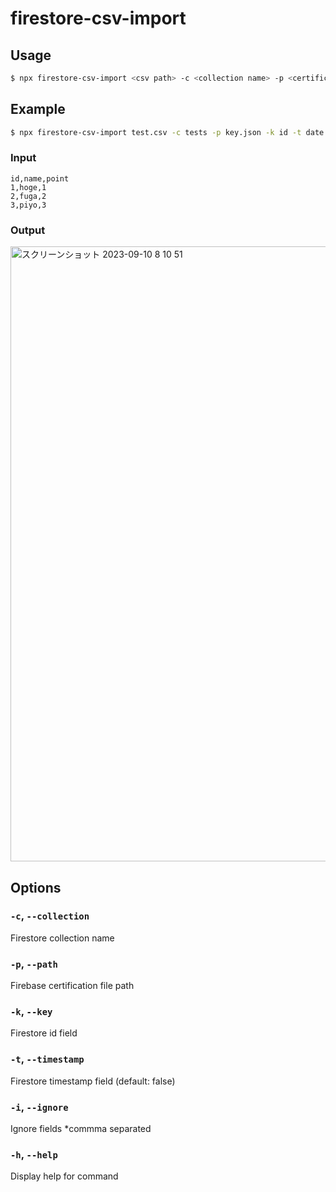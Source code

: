 # firestore-csv-import

## Usage

```sh
$ npx firestore-csv-import <csv path> -c <collection name> -p <certification path>
```

## Example

```sh
$ npx firestore-csv-import test.csv -c tests -p key.json -k id -t date -i id
```

### Input

```csv
id,name,point
1,hoge,1
2,fuga,2
3,piyo,3
```

### Output

<img width="984" alt="スクリーンショット 2023-09-10 8 10 51" src="https://github.com/ya-s-u/firestore-csv-import/assets/6612882/36ba5d0b-06b3-4ce0-a947-cfcea78be319">

## Options

### `-c`, `--collection`

Firestore collection name

### `-p`, `--path`

Firebase certification file path

### `-k`, `--key`

Firestore id field

### `-t`, `--timestamp`

Firestore timestamp field (default: false)

### `-i`, `--ignore`

Ignore fields \*commma separated

### `-h`, `--help`

Display help for command
